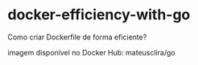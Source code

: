 # docker-efficiency-with-go

Como criar Dockerfile de forma eficiente?


imagem disponível no Docker Hub: mateusclira/go 